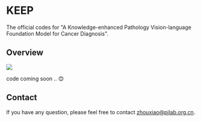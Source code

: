# KEEP


<!-- <div align="center">
  <img src="./assets/logo.png" width="200"/>
  <div align="center"></div>
</div> -->


The official codes for "A Knowledge-enhanced Pathology Vision-language Foundation Model for Cancer Diagnosis".

<!-- ## News -->

## Overview

![](image/teaser.png)

<!-- ## News -->

code coming soon .. 😊


<!-- ## Acknowledgement
-->

## Contact
If you have any question, please feel free to contact zhouxiao@pjlab.org.cn.

<!-- ## Citation
```

``` -->
